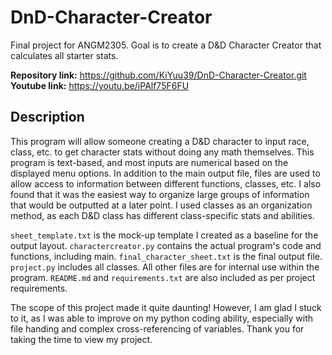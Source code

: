 # DnD-Character-Creator
Final project for ANGM2305. Goal is to create a D&amp;D Character Creator that calculates all starter stats.

**Repository link:** https://github.com/KiYuu39/DnD-Character-Creator.git
**Youtube link:** https://youtu.be/iPAlf75F6FU

## Description
This program will allow someone creating a D&D character to input race, class, etc. to get character stats without doing any math themselves. This program is text-based, and most inputs are numerical based on the displayed menu options. In addition to the main output file, files are used to allow access to information between different functions, classes, etc. I also found that it was the easiest way to organize large groups of information that would be outputted at a later point. I used classes as an organization method, as each D&D class has different class-specific stats and abilities.

`sheet_template.txt` is the mock-up template I created as a baseline for the output layout. `charactercreator.py` contains the actual program's code and functions, including main. `final_character_sheet.txt` is the final output file. `project.py` includes all classes. All other files are for internal use within the program. `README.md` and `requirements.txt` are also included as per project requirements.

The scope of this project made it quite daunting! However, I am glad I stuck to it, as I was able to improve on my python coding ability, especially with file handing and complex cross-referencing of variables. Thank you for taking the time to view my project.
